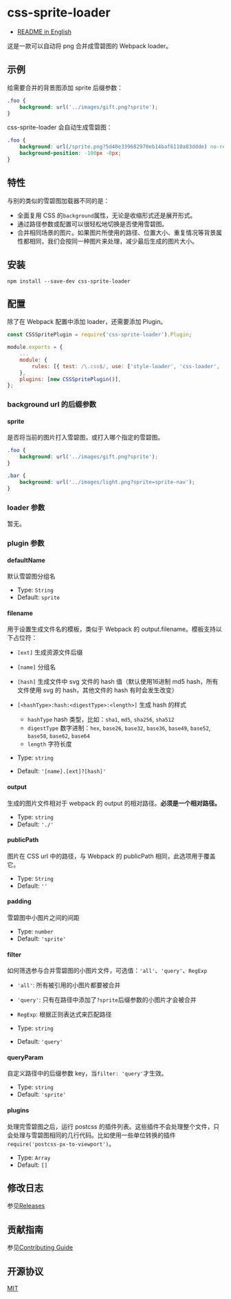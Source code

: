 # css-sprite-loader

- [README in English](README.md)

这是一款可以自动将 png 合并成雪碧图的 Webpack loader。

## 示例

给需要合并的背景图添加 sprite 后缀参数：

``` css
.foo {
    background: url('../images/gift.png?sprite');
}
```

css-sprite-loader 会自动生成雪碧图：

``` css
.foo {
    background: url(/sprite.png?5d40e339682970eb14baf6110a83ddde) no-repeat;
    background-position: -100px -0px;
}
```

## 特性

与别的类似的雪碧图加载器不同的是：

- 全面复用 CSS 的`background`属性，无论是收缩形式还是展开形式。
- 通过路径参数或配置可以很轻松地切换是否使用雪碧图。
- 合并相同场景的图片。如果图片所使用的路径、位置大小、重复情况等背景属性都相同，我们会按同一种图片来处理，减少最后生成的图片大小。

## 安装

``` shell
npm install --save-dev css-sprite-loader
```

## 配置

除了在 Webpack 配置中添加 loader，还需要添加 Plugin。

``` javascript
const CSSSpritePlugin = require('css-sprite-loader').Plugin;

module.exports = {
    ...
    module: {
        rules: [{ test: /\.css$/, use: ['style-loader', 'css-loader', 'css-sprite-loader'] }],
    },
    plugins: [new CSSSpritePlugin()],
};
```

### background url 的后缀参数

#### sprite

是否将当前的图片打入雪碧图，或打入哪个指定的雪碧图。

``` css
.foo {
    background: url('../images/gift.png?sprite');
}

.bar {
    background: url('../images/light.png?sprite=sprite-nav');
}
```

<!-- #### retina
是否添加雪碧图，这个参数接受一个雪碧图的路径，如果你没有设置路径我们将会从当前图片相同目录下查找带有@2x后缀的图片。实际上你也可以是用retina3x 或者 retina4x的后缀，甚至更多这种格式的参数，我们将会一一适配。

- Type: `string`
- Default: 'background_sprite'
 -->

### loader 参数

暂无。

### plugin 参数

#### defaultName

默认雪碧图分组名

- Type: `String`
- Default: `sprite`

#### filename

用于设置生成文件名的模板，类似于 Webpack 的 output.filename。模板支持以下占位符：

- `[ext]` 生成资源文件后缀
- `[name]` 分组名
- `[hash]` 生成文件中 svg 文件的 hash 值（默认使用16进制 md5 hash，所有文件使用 svg 的 hash，其他文件的 hash 有时会发生改变）
- `[<hashType>:hash:<digestType>:<length>]` 生成 hash 的样式
    - `hashType` hash 类型，比如：`sha1`, `md5`, `sha256`, `sha512`
    - `digestType` 数字进制：`hex`, `base26`, `base32`, `base36`, `base49`, `base52`, `base58`, `base62`, `base64`
    - `length` 字符长度


- Type: `string`
- Default: `'[name].[ext]?[hash]'`

#### output

生成的图片文件相对于 webpack 的 output 的相对路径。**必须是一个相对路径。**

- Type: `string`
- Default: `'./'`

#### publicPath

图片在 CSS url 中的路径，与 Webpack 的 publicPath 相同，此选项用于覆盖它。

- Type: `String`
- Default: `''`

#### padding

雪碧图中小图片之间的间距

- Type: `number`
- Default: `'sprite'`

#### filter

如何筛选参与合并雪碧图的小图片文件，可选值：`'all'`、`'query'`、`RegExp`

- `'all'`: 所有被引用的小图片都要被合并
- `'query'`: 只有在路径中添加了`?sprite`后缀参数的小图片才会被合并
- `RegExp`: 根据正则表达式来匹配路径

- Type: `string`
- Default: `'query'`

#### queryParam

自定义路径中的后缀参数 key，当`filter: 'query'`才生效。

- Type: `string`
- Default: `'sprite'`

#### plugins

处理完雪碧图之后，运行 postcss 的插件列表。这些插件不会处理整个文件，只会处理与雪碧图相同的几行代码。比如使用一些单位转换的插件`require('postcss-px-to-viewport')`。

- Type: `Array`
- Default: `[]`

## 修改日志

参见[Releases](https://github.com/vusion/css-sprite-loader/releases)

## 贡献指南

参见[Contributing Guide](https://github.com/vusion/DOCUMENTATION/issues/4)

## 开源协议

[MIT](LICENSE)

